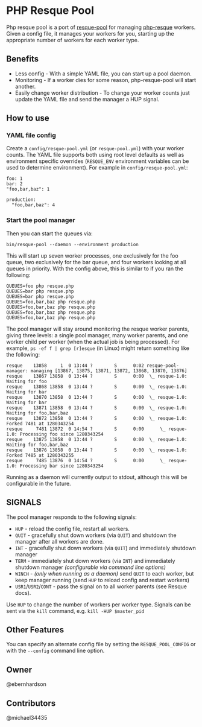 PHP Resque Pool
===============

Php resque pool is a port of [resque-pool](http://github.com/nevans/resque-pool)
for managing [php-resque](http://github.com/chrisboulton/php-resque) workers.
Given a config file, it manages your workers for you, starting up the appropriate
number of workers for each worker type.

Benefits
---------

* Less config - With a simple YAML file, you can start up a pool daemon.
* Monitoring - If a worker dies for some reason, php-resque-pool will start
  another.
* Easily change worker distribution - To change your worker counts just update
  the YAML file and send the manager a HUP signal.

How to use
----------

### YAML file config

Create a `config/resque-pool.yml` (or `resque-pool.yml`) with your worker
counts.  The YAML file supports both using root level defaults as well as
environment specific overrides (`RESQUE_ENV` environment variables can be
 used to determine environment).  For example in `config/resque-pool.yml`:

    foo: 1
    bar: 2
    "foo,bar,baz": 1

    production:
      "foo,bar,baz": 4
### Start the pool manager

Then you can start the queues via:

    bin/resque-pool --daemon --environment production

This will start up seven worker processes, one exclusively for the foo queue,
two exclusively for the bar queue, and four workers looking at all queues in
priority.  With the config above, this is similar to if you ran the following:

    QUEUES=foo php resque.php
    QUEUES=bar php resque.php
    QUEUES=bar php resque.php
    QUEUES=foo,bar,baz php resque.php
    QUEUES=foo,bar,baz php resque.php
    QUEUES=foo,bar,baz php resque.php
    QUEUES=foo,bar,baz php resque.php

The pool manager will stay around monitoring the resque worker parents, giving
three levels: a single pool manager, many worker parents, and one worker child
per worker (when the actual job is being processed).  For example, `ps -ef f |
grep [r]esque` (in Linux) might return something like the following:

    resque    13858     1  0 13:44 ?        S      0:02 resque-pool-manager: managing [13867, 13875, 13871, 13872, 13868, 13870, 13876]
    resque    13867 13858  0 13:44 ?        S      0:00  \_ resque-1.0: Waiting for foo
    resque    13868 13858  0 13:44 ?        S      0:00  \_ resque-1.0: Waiting for bar
    resque    13870 13858  0 13:44 ?        S      0:00  \_ resque-1.0: Waiting for bar
    resque    13871 13858  0 13:44 ?        S      0:00  \_ resque-1.0: Waiting for foo,bar,baz
    resque    13872 13858  0 13:44 ?        S      0:00  \_ resque-1.0: Forked 7481 at 1280343254
    resque     7481 13872  0 14:54 ?        S      0:00      \_ resque-1.0: Processing foo since 1280343254
    resque    13875 13858  0 13:44 ?        S      0:00  \_ resque-1.0: Waiting for foo,bar,baz
    resque    13876 13858  0 13:44 ?        S      0:00  \_ resque-1.0: Forked 7485 at 1280343255
    resque     7485 13876  0 14:54 ?        S      0:00      \_ resque-1.0: Processing bar since 1280343254

Running as a daemon will currently output to stdout, although this will be configurable
in the future.

SIGNALS
-------

The pool manager responds to the following signals:

* `HUP`   - reload the config file, restart all workers.
* `QUIT`  - gracefully shut down workers (via `QUIT`) and shutdown the manager
  after all workers are done.
* `INT`   - gracefully shut down workers (via `QUIT`) and immediately shutdown manager
* `TERM`  - immediately shut down workers (via `INT`) and immediately shutdown manager
  _(configurable via command line options)_
* `WINCH` - _(only when running as a daemon)_ send `QUIT` to each worker, but
  keep manager running (send `HUP` to reload config and restart workers)
* `USR1`/`USR2`/`CONT` - pass the signal on to all worker parents (see Resque docs).

Use `HUP` to change the number of workers per worker type.  Signals can be sent via the
 `kill` command, e.g. `kill -HUP $master_pid`

Other Features
--------------

You can specify an alternate config file by setting the `RESQUE_POOL_CONFIG` or
with the `--config` command line option.

Owner
------------

@ebernhardson


Contributors
------------

@michael34435
